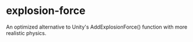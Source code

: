# explosion-force
An optimized alternative to Unity's AddExplosionForce() function with more realistic physics.
